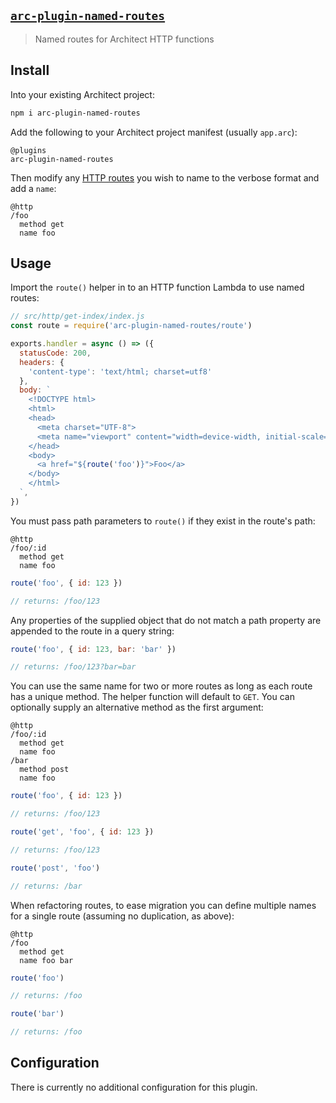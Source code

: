 ## [`arc-plugin-named-routes`](https://www.npmjs.com/package/arc-plugin-named-routes)

> Named routes for Architect HTTP functions

## Install

Into your existing Architect project:

```sh
npm i arc-plugin-named-routes
```

Add the following to your Architect project manifest (usually `app.arc`):

```arc
@plugins
arc-plugin-named-routes
```

Then modify any [HTTP routes](https://arc.codes/docs/en/reference/project-manifest/http) you wish to name to the verbose format and add a `name`:

```arc
@http
/foo
  method get
  name foo
```

## Usage

Import the `route()` helper in to an HTTP function Lambda to use named routes:

```js
// src/http/get-index/index.js
const route = require('arc-plugin-named-routes/route')

exports.handler = async () => ({
  statusCode: 200,
  headers: {
    'content-type': 'text/html; charset=utf8'
  },
  body: `
    <!DOCTYPE html>
    <html>
    <head>
      <meta charset="UTF-8">
      <meta name="viewport" content="width=device-width, initial-scale=1.0">
    </head>
    <body>
      <a href="${route('foo')}">Foo</a>
    </body>
    </html>
  `,
})
```

You must pass path parameters to `route()` if they exist in the route's path:

```arc
@http
/foo/:id
  method get
  name foo
```

```js
route('foo', { id: 123 })

// returns: /foo/123
```

Any properties of the supplied object that do not match a path property are appended to the route in a query string:

```js
route('foo', { id: 123, bar: 'bar' })

// returns: /foo/123?bar=bar
```

You can use the same name for two or more routes as long as each route has a unique method. The helper function will default to `GET`. You can optionally supply an alternative method as the first argument:

```arc
@http
/foo/:id
  method get
  name foo
/bar
  method post
  name foo
```

```js
route('foo', { id: 123 })

// returns: /foo/123

route('get', 'foo', { id: 123 })

// returns: /foo/123

route('post', 'foo')

// returns: /bar
```

When refactoring routes, to ease migration you can define multiple names for a single route (assuming no duplication, as above):

```arc
@http
/foo
  method get
  name foo bar
```

```js
route('foo')

// returns: /foo

route('bar')

// returns: /foo
```

## Configuration

There is currently no additional configuration for this plugin.
